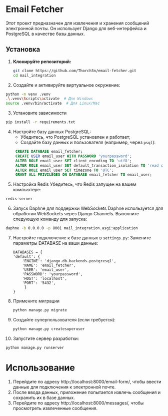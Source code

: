 # Email Fetcher

Этот проект предназначен для извлечения и хранения сообщений электронной почты. Он использует Django для веб-интерфейса и PostgreSQL в качестве базы данных.

## Установка

1. **Клонируйте репозиторий:**
   ```bash
   git clone https://github.com/Thorch3n/email-fetcher.git
   cd mail_integration
    ```
2. Создайте и активируйте виртуальное окружение:
```bash
python -m venv .venv
.\.venv\Scripts\activate  # Для Windows
source .venv/bin/activate  # Для Linux/Mac

```
3. Установите зависимости
```bash
pip install -r requirements.txt
```
4. Настройте базу данных PostgreSQL:
   - Убедитесь, что PostgreSQL установлен и работает;
   - Создайте базу данных и пользователя (например, через ```psql```):
   ```sql
    CREATE DATABASE email_fetcher;
    CREATE USER email_user WITH PASSWORD 'yourpassword';
    ALTER ROLE email_user SET client_encoding TO 'utf8';
    ALTER ROLE email_user SET default_transaction_isolation TO 'read committed';
    ALTER ROLE email_user SET timezone TO 'UTC';
    GRANT ALL PRIVILEGES ON DATABASE email_fetcher TO email_user;  
   ```
5. Настройка Redis
Убедитесь, что Redis запущен на вашем компьютере:
```bash
redis-server
```
6. Запуск Daphne для поддержки WebSockets
Daphne используется для обработки WebSockets через Django Channels. Выполните следующую команду для запуска:
```bash
daphne -b 0.0.0.0 -p 8001 mail_integration.asgi:application
```
7. Настройте подключение к базе данных в ```settings.py```: Замените параметры DATABASE на ваши данные:
    ```
   DATABASES = {
    'default': {
        'ENGINE': 'django.db.backends.postgresql',
        'NAME': 'email_fetcher',
        'USER': 'email_user',
        'PASSWORD': 'yourpassword',
        'HOST': 'localhost',
        'PORT': '5432',
         }
    }
   ```
8. Примените миграции
   ```bash
   python manage.py migrate
   ```
9. Создайте суперпользователя (если требуется):
   ```bash
   python manage.py createsuperuser
   ```
10. Запустите сервер разработки:
   ```bash
   python manage.py runserver
   ```
# Использование

1. Перейдите по адресу http://localhost:8000/email-form/, чтобы ввести данные для подключения к электронной почте.
2. После ввода данных, приложение попытается извлечь сообщения и сохранить их в базе данных.
3. Перейдите по адресу http://localhost:8000/messages/, чтобы просмотреть извлеченные сообщения.